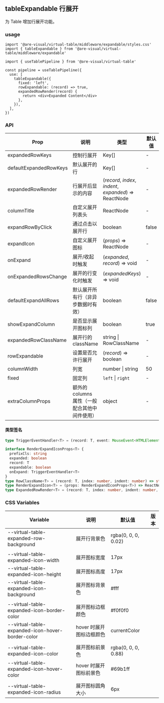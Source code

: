 ## tableExpandable 行展开

为 Table 增加行展开功能。

### usage

```tsx
import '@are-visual/virtual-table/middleware/expandable/styles.css'
import { tableExpandable } from '@are-visual/virtual-table/middleware/expandable'

import { useTablePipeline } from '@are-visual/virtual-table'

const pipeline = useTablePipeline({
  use: [
    tableExpandable({
      fixed: 'left',
      rowExpandable: (record) => true,
      expandedRowRender(record) {
        return <div>Expanded Content</div>
      },
    }),
  ],
})
```

### API

| Prop       | 说明                                            | 类型                                              | 默认值 | 版本 |
| ---------- | ----------------------------------------------- | ------------------------------------------------- | ------ | ---- |
| expandedRowKeys | 控制行展开 | Key[] | -      |      |
| defaultExpandedRowKeys | 默认展开的行 | Key[] | - | |
| expandedRowRender | 行展开后显示的内容 | (*record*, *index*, *indent*, *expanded*) => ReactNode | - | |
| columnTitle | 自定义展开列表头 | ReactNode | - | |
| expandRowByClick | 通过点击以展开行 | boolean | false | |
| expandIcon | 自定义展开图标 | (*props*) => ReactNode | - | |
| onExpand | 展开/收起时触发 | (*expanded*, *record*) => void | - | |
| onExpandedRowsChange | 展开的行变化时触发 | (*expandedKeys*) => void | - | |
| defaultExpandAllRows | 默认展开所有行（非异步数据时有效） | boolean | false | |
| showExpandColumn | 是否显示展开图标列 | boolean | true | |
| expandedRowClassName | 展开行的 className | string \| RowClassName | - | |
| rowExpandable | 设置是否允许行展开 | (*record*) => boolean | - | |
| columnWidth | 列宽 | number \| string| 50 | |
| fixed | 固定列 | `left` \| `right` | - | |
| extraColumnProps | 额外的 columns 属性（一般配合其他中间件使用） | object | - | |

#### 类型签名

```ts
type TriggerEventHandler<T> = (record: T, event: MouseEvent<HTMLElement>) => void

interface RenderExpandIconProps<T> {
  prefixCls: string
  expanded: boolean
  record: T
  expandable: boolean
  onExpand: TriggerEventHandler<T>
}
type RowClassName<T> = (record: T, index: number, indent: number) => string
type RenderExpandIcon<T> = (props: RenderExpandIconProps<T>) => ReactNode
type ExpandedRowRender<T> = (record: T, index: number, indent: number, expanded: boolean) => ReactNode
```



### CSS Variables

| Variable                                         | 说明                     | 默认值              | 版本 |
| ------------------------------------------------ | ------------------------ | ------------------- | ---- |
| --virtual-table-expanded-row-background          | 展开行背景色             | rgba(0, 0, 0, 0.02) |      |
|                                                  |                          |                     |      |
| --virtual-table-expanded-icon-width              | 展开图标宽度             | 17px                |      |
| --virtual-table-expanded-icon-height             | 展开图标高度             | 17px                |      |
| --virtual-table-expanded-icon-background         | 展开图标背景色           | #fff                |      |
|                                                  |                          |                     |      |
| --virtual-table-expanded-icon-border-color       | 展开图标边框颜色         | \#f0f0f0            |      |
| --virtual-table-expanded-icon-hover-border-color | hover 时展开图标边框颜色 | currentColor        |      |
|                                                  |                          |                     |      |
| --virtual-table-expanded-icon-color              | 展开图标前景色           | rgba(0, 0, 0, 0.88) |      |
| --virtual-table-expanded-icon-hover-color        | hover 时展开图标前景色   | \#69b1ff            |      |
|                                                  |                          |                     |      |
| --virtual-table-expanded-icon-radius             | 展开图标圆角大小         | 6px                 |      |
